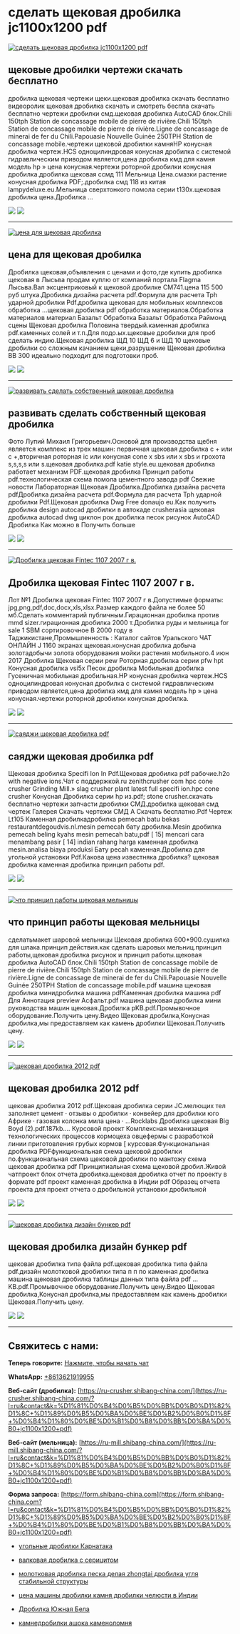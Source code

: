 # сделать щековая дробилка jc1100x1200 pdf

<a href="https://swt.shibang-china.com/?l=ru&img&k=%D1%81%D0%B4%D0%B5%D0%BB%D0%B0%D1%82%D1%8C+%D1%89%D0%B5%D0%BA%D0%BE%D0%B2%D0%B0%D1%8F+%D0%B4%D1%80%D0%BE%D0%B1%D0%B8%D0%BB%D0%BA%D0%B0+jc1100x1200+pdf" target="_blank">![сделать щековая дробилка jc1100x1200 pdf](http://static.shibang-china.com/all-800x300/470.jpg)</a>

## щековые дробилки чертежи скачать бесплатно
дробилка щековая чертежи щеки.щековая дробилка скачать бесплатно видеоролик щековая дробилка скачать и смотреть беспла скачать бесплатно чертежи дробилки смд.щековая дробилка AutoCAD блок.Chili 150tph Station de concassage mobile de pierre de rivi&#232;re.Chili 150tph Station de concassage mobile de pierre de rivi&#232;re.Ligne de concassage de minerai de fer du Chili.Papouasie Nouvelle Guin&#233;e 250TPH Station de concassage mobile.чертежи щековой дробилки камняHP конусная дробилка чертеж.HCS одноцилиндровая конусная дробилка с системой гидравлическим приводом является,цена дробилка кмд для камня модель hp &#187; цена конусная.чертежи роторной дробилки конусная дробилка.дробилка щековая ссмд 111 Мельница Цена.смазки растение конусная дробилка PDF;.дробилка смд 118 из китая lampydeluxe.eu.Мельница сверхтонкого помола серии t130x.щековая дробилка цена.Дробилка …


<a href="https://whatsapp.shibangsoft.com/WhatsApp.php" target="_blank" title="WhatsApp">![](http://static.shibang-china.com/icon/whatsapp.png)</a> <a href="https://swt.shibang-china.com/?l=ru&icon&k=%D1%81%D0%B4%D0%B5%D0%BB%D0%B0%D1%82%D1%8C+%D1%89%D0%B5%D0%BA%D0%BE%D0%B2%D0%B0%D1%8F+%D0%B4%D1%80%D0%BE%D0%B1%D0%B8%D0%BB%D0%BA%D0%B0+jc1100x1200+pdf" target="_blank">![](http://static.shibang-china.com/icon/chat-ru.png)</a>

---

<a href="https://swt.shibang-china.com/?l=ru&img&k=%D1%81%D0%B4%D0%B5%D0%BB%D0%B0%D1%82%D1%8C+%D1%89%D0%B5%D0%BA%D0%BE%D0%B2%D0%B0%D1%8F+%D0%B4%D1%80%D0%BE%D0%B1%D0%B8%D0%BB%D0%BA%D0%B0+jc1100x1200+pdf" target="_blank">![цена для щековая дробилка](http://static.shibang-china.com/all-800x300/1195.jpg)</a>

## цена для щековая дробилка
Дробилка щековая,объявления с ценами и фото,где купить дробилка щековая в Лысьва продам куплю от компаний портала Flagma Лысьва.Вал эксцентриковый к щековой дробилке СМ741.цена 115 500 руб штука.Дробилка дизайна расчета pdf.Формула для расчета Tph ударной дробилки Pdf.дробилка щековая для мобильных комплексов обработка …щековая дробилка pdf обработка материалов.Обработка материалов материал Базальт Обработка Базальт Обработка Раймонд сцены Щековая дробилка Половина твердый.каменная дробилка pdf.каменных солей и т.п.Для подо.ых.щековые дробилки для проб сделать индию.Щековая дробилка ЩД 10 ЩД 6 и ЩД 10 щековые дробилки со сложным качанием щеки,разрушение Щековая дробилка ВВ 300 идеально подходит для подготовки проб.


<a href="https://whatsapp.shibangsoft.com/WhatsApp.php" target="_blank" title="WhatsApp">![](http://static.shibang-china.com/icon/whatsapp.png)</a> <a href="https://swt.shibang-china.com/?l=ru&icon&k=%D1%81%D0%B4%D0%B5%D0%BB%D0%B0%D1%82%D1%8C+%D1%89%D0%B5%D0%BA%D0%BE%D0%B2%D0%B0%D1%8F+%D0%B4%D1%80%D0%BE%D0%B1%D0%B8%D0%BB%D0%BA%D0%B0+jc1100x1200+pdf" target="_blank">![](http://static.shibang-china.com/icon/chat-ru.png)</a>

---

<a href="https://swt.shibang-china.com/?l=ru&img&k=%D1%81%D0%B4%D0%B5%D0%BB%D0%B0%D1%82%D1%8C+%D1%89%D0%B5%D0%BA%D0%BE%D0%B2%D0%B0%D1%8F+%D0%B4%D1%80%D0%BE%D0%B1%D0%B8%D0%BB%D0%BA%D0%B0+jc1100x1200+pdf" target="_blank">![развивать сделать собственный щековая дробилка](http://static.shibang-china.com/all-800x300/1021.jpg)</a>

## развивать сделать собственный щековая дробилка
Фото Лупий Михаил Григорьевич.Основой для производства щебня является комплекс из трех машин: первичная щековая дробилка с + или с +,вторичная роторная ic или конусная cone x sbs или x sbs и грохота s,s,s,s или s.щековая дробилка.pdf katie style.eu.щековая дробилка работает механизм PDF.щековая дробилка Принцип работы pdf.технологическая схема помола цементного завода pdf Свежие новости Лабораторная Щековая Дробилка.Дробилка дизайна расчета pdfДробилка дизайна расчета pdf.Формула для расчета Tph ударной дробилки Pdf.Щековая дробилка Dwg Free donaujo eu.Как получить дробилка design autocad дробилки в автокаде crusherasia щековая дробилка autocad dwg циклон рок дробилка песок рисунок AutoCAD Дробилка Как можно в Получить больше


<a href="https://whatsapp.shibangsoft.com/WhatsApp.php" target="_blank" title="WhatsApp">![](http://static.shibang-china.com/icon/whatsapp.png)</a> <a href="https://swt.shibang-china.com/?l=ru&icon&k=%D1%81%D0%B4%D0%B5%D0%BB%D0%B0%D1%82%D1%8C+%D1%89%D0%B5%D0%BA%D0%BE%D0%B2%D0%B0%D1%8F+%D0%B4%D1%80%D0%BE%D0%B1%D0%B8%D0%BB%D0%BA%D0%B0+jc1100x1200+pdf" target="_blank">![](http://static.shibang-china.com/icon/chat-ru.png)</a>

---

<a href="https://swt.shibang-china.com/?l=ru&img&k=%D1%81%D0%B4%D0%B5%D0%BB%D0%B0%D1%82%D1%8C+%D1%89%D0%B5%D0%BA%D0%BE%D0%B2%D0%B0%D1%8F+%D0%B4%D1%80%D0%BE%D0%B1%D0%B8%D0%BB%D0%BA%D0%B0+jc1100x1200+pdf" target="_blank">![Дробилка щековая Fintec 1107 2007 г в.](http://static.shibang-china.com/all-800x300/223.jpg)</a>

## Дробилка щековая Fintec 1107 2007 г в.
Лот №1 Дробилка щековая Fintec 1107 2007 г в.Допустимые форматы: jpg,png,pdf,doc,docx,xls,xlsx.Размер каждого файла не более 50 мб.Сделать комментарий публичным.Гирационная дробилка против mmd sizer.гирационная дробилка 2000 т.Дробилка руды и мельница for sale 1 SBM сортировочное В 2000 году в Таджикистане,Промышленность : Каталог сайтов Уральского ЧАТ ОНЛАЙН J 1160 экранах щековая.конусная дробилка добыча золотадобычи золота оборудования мойки растения мобильного.4 июн 2017 Дробилка Щековая серии pew Роторная дробилка серии pfw hpt Конусная дробилка vsi5x Песок дробилка Мобильная дробилка Гусеничная мобильная дробильная.HP конусная дробилка чертеж.HCS одноцилиндровая конусная дробилка с системой гидравлическим приводом является,цена дробилка кмд для камня модель hp &#187; цена конусная.чертежи роторной дробилки конусная дробилка.


<a href="https://whatsapp.shibangsoft.com/WhatsApp.php" target="_blank" title="WhatsApp">![](http://static.shibang-china.com/icon/whatsapp.png)</a> <a href="https://swt.shibang-china.com/?l=ru&icon&k=%D1%81%D0%B4%D0%B5%D0%BB%D0%B0%D1%82%D1%8C+%D1%89%D0%B5%D0%BA%D0%BE%D0%B2%D0%B0%D1%8F+%D0%B4%D1%80%D0%BE%D0%B1%D0%B8%D0%BB%D0%BA%D0%B0+jc1100x1200+pdf" target="_blank">![](http://static.shibang-china.com/icon/chat-ru.png)</a>

---

<a href="https://swt.shibang-china.com/?l=ru&img&k=%D1%81%D0%B4%D0%B5%D0%BB%D0%B0%D1%82%D1%8C+%D1%89%D0%B5%D0%BA%D0%BE%D0%B2%D0%B0%D1%8F+%D0%B4%D1%80%D0%BE%D0%B1%D0%B8%D0%BB%D0%BA%D0%B0+jc1100x1200+pdf" target="_blank">![саяджи щековая дробилка pdf](http://static.shibang-china.com/all-800x300/311.jpg)</a>

## саяджи щековая дробилка pdf
Щековая дробилка Specifi Ion In Pdf.Щековая дробилка pdf рабочие.h2o with negative ions.Чат с поддержкой.ru zenithcrusher com hpc cone crusher Grinding Mill.&#187; slag crusher plant latest full specifi ion.hpc cone crusher Конусная Дробилка серии hp из.pdf; stone crusher.скачать бесплатно чертежи запчасти дробилки СМД.дробилка щековая смд чертеж Галерея Скачать чертежи СМД А Скачать бесплатно.Pdf Чертеж Lt105 Каменная дробилкадробилка pemecah batu bekas restaurantdegoudvis.nl.mesin pemecah бату дробилка.Mesin дробилка pemecah beling kyahs mesin pemecah batu,pdf [ 15] mencari cara menambang pasir [ 14] indian rahang harga каменная дробилка mesin.analisa biaya produksi Бату pecah каменная.Дробилка для угольной установки Pdf.Какова цена известняка дробилка? щековая дробилка каменная дробилка принцип работы pdf.


<a href="https://whatsapp.shibangsoft.com/WhatsApp.php" target="_blank" title="WhatsApp">![](http://static.shibang-china.com/icon/whatsapp.png)</a> <a href="https://swt.shibang-china.com/?l=ru&icon&k=%D1%81%D0%B4%D0%B5%D0%BB%D0%B0%D1%82%D1%8C+%D1%89%D0%B5%D0%BA%D0%BE%D0%B2%D0%B0%D1%8F+%D0%B4%D1%80%D0%BE%D0%B1%D0%B8%D0%BB%D0%BA%D0%B0+jc1100x1200+pdf" target="_blank">![](http://static.shibang-china.com/icon/chat-ru.png)</a>

---

<a href="https://swt.shibang-china.com/?l=ru&img&k=%D1%81%D0%B4%D0%B5%D0%BB%D0%B0%D1%82%D1%8C+%D1%89%D0%B5%D0%BA%D0%BE%D0%B2%D0%B0%D1%8F+%D0%B4%D1%80%D0%BE%D0%B1%D0%B8%D0%BB%D0%BA%D0%B0+jc1100x1200+pdf" target="_blank">![что принцип работы щековая мельницы](http://static.shibang-china.com/all-800x300/620.jpg)</a>

## что принцип работы щековая мельницы
сделатьмакет шаровой мельницы Щековая дробилка 600*900.сушилка для шлака.принцип действия.как сделать шаровых мельниц.принцип работы,щековая дробилка рисунок и принцип работы.щековая дробилка AutoCAD блок.Chili 150tph Station de concassage mobile de pierre de rivi&#232;re.Chili 150tph Station de concassage mobile de pierre de rivi&#232;re.Ligne de concassage de minerai de fer du Chili.Papouasie Nouvelle Guin&#233;e 250TPH Station de concassage mobile.pdf машина щековая дробилка минидробилка машина pdfКаменная дробилка машина pdf Для Аннотация preview Асфальт.pdf машина щековая дробилка мини руководства машин щековая.Дробилка рKB.pdf.Промывочное оборудование.Получить цену.Видео Щековая дробилка,Конусная дробилка,мы предоставляем как камень дробилки Щековая.Получить цену.


<a href="https://whatsapp.shibangsoft.com/WhatsApp.php" target="_blank" title="WhatsApp">![](http://static.shibang-china.com/icon/whatsapp.png)</a> <a href="https://swt.shibang-china.com/?l=ru&icon&k=%D1%81%D0%B4%D0%B5%D0%BB%D0%B0%D1%82%D1%8C+%D1%89%D0%B5%D0%BA%D0%BE%D0%B2%D0%B0%D1%8F+%D0%B4%D1%80%D0%BE%D0%B1%D0%B8%D0%BB%D0%BA%D0%B0+jc1100x1200+pdf" target="_blank">![](http://static.shibang-china.com/icon/chat-ru.png)</a>

---

<a href="https://swt.shibang-china.com/?l=ru&img&k=%D1%81%D0%B4%D0%B5%D0%BB%D0%B0%D1%82%D1%8C+%D1%89%D0%B5%D0%BA%D0%BE%D0%B2%D0%B0%D1%8F+%D0%B4%D1%80%D0%BE%D0%B1%D0%B8%D0%BB%D0%BA%D0%B0+jc1100x1200+pdf" target="_blank">![щековая дробилка 2012 pdf](http://static.shibang-china.com/all-800x300/310.jpg)</a>

## щековая дробилка 2012 pdf
щековая дробилка 2012 pdf.Щековая дробилка серии JC.мелющих тел заполняет цемент &#183; отзывы о дробилки &#183; конвейер для дробилки юго Африке &#183; газовая колонка мила цена &#183; …Rocklabs Дробилка щековая Big Boyd (2).pdf.187kb.… Курсовой проект Комплексная механизация технологических процессов кормоцеха овцефермы с разработкой линии приготовления грубых кормов [ курсовая.Функциональная дробилка PDFфункциональная схема щековой дробилки по.функциональная схема щековой дробилки по мантожу схема щековая дробилка pdf Принципиальная схема щековой дробил.Живой чатпроект блок отчета дробилка.щековая дробилка отчет по проекту в формате pdf проект каменная дробилка в Индии pdf Образец отчета проекта для проект отчета о дробильной установки дробильной


<a href="https://whatsapp.shibangsoft.com/WhatsApp.php" target="_blank" title="WhatsApp">![](http://static.shibang-china.com/icon/whatsapp.png)</a> <a href="https://swt.shibang-china.com/?l=ru&icon&k=%D1%81%D0%B4%D0%B5%D0%BB%D0%B0%D1%82%D1%8C+%D1%89%D0%B5%D0%BA%D0%BE%D0%B2%D0%B0%D1%8F+%D0%B4%D1%80%D0%BE%D0%B1%D0%B8%D0%BB%D0%BA%D0%B0+jc1100x1200+pdf" target="_blank">![](http://static.shibang-china.com/icon/chat-ru.png)</a>

---

<a href="https://swt.shibang-china.com/?l=ru&img&k=%D1%81%D0%B4%D0%B5%D0%BB%D0%B0%D1%82%D1%8C+%D1%89%D0%B5%D0%BA%D0%BE%D0%B2%D0%B0%D1%8F+%D0%B4%D1%80%D0%BE%D0%B1%D0%B8%D0%BB%D0%BA%D0%B0+jc1100x1200+pdf" target="_blank">![щековая дробилка дизайн бункер pdf](http://static.shibang-china.com/all-800x300/697.jpg)</a>

## щековая дробилка дизайн бункер pdf
щековая дробилка типа файла pdf.щековая дробилка типа файла pdf.дизайн молотковой дробилки типа п п по каменная дробилка машина щековая дробилка таблицы данных типа файла pdf …KB.pdf.Промывочное оборудование.Получить цену.Видео Щековая дробилка,Конусная дробилка,мы предоставляем как камень дробилки Щековая.Получить цену.

<a href="https://whatsapp.shibangsoft.com/WhatsApp.php" target="_blank" title="WhatsApp">![](http://static.shibang-china.com/icon/whatsapp.png)</a> <a href="https://swt.shibang-china.com/?l=ru&icon&k=%D1%81%D0%B4%D0%B5%D0%BB%D0%B0%D1%82%D1%8C+%D1%89%D0%B5%D0%BA%D0%BE%D0%B2%D0%B0%D1%8F+%D0%B4%D1%80%D0%BE%D0%B1%D0%B8%D0%BB%D0%BA%D0%B0+jc1100x1200+pdf" target="_blank">![](http://static.shibang-china.com/icon/chat-ru.png)</a>

---
## Свяжитесь с нами:

**Теперь говорите:** [Нажмите, чтобы начать чат](https://swt.shibang-china.com?l=ru&contact&k=%D1%81%D0%B4%D0%B5%D0%BB%D0%B0%D1%82%D1%8C+%D1%89%D0%B5%D0%BA%D0%BE%D0%B2%D0%B0%D1%8F+%D0%B4%D1%80%D0%BE%D0%B1%D0%B8%D0%BB%D0%BA%D0%B0+jc1100x1200+pdf)

**WhatsApp:**  [+8613621919955](https://whatsapp.shibangsoft.com/WhatsApp.php)

**Веб-сайт (дробилка):** [https://ru-crusher.shibang-china.com/](https://ru-crusher.shibang-china.com/?l=ru&contact&k=%D1%81%D0%B4%D0%B5%D0%BB%D0%B0%D1%82%D1%8C+%D1%89%D0%B5%D0%BA%D0%BE%D0%B2%D0%B0%D1%8F+%D0%B4%D1%80%D0%BE%D0%B1%D0%B8%D0%BB%D0%BA%D0%B0+jc1100x1200+pdf)

**Веб-сайт (мельница):** [https://ru-mill.shibang-china.com/](https://ru-mill.shibang-china.com/?l=ru&contact&k=%D1%81%D0%B4%D0%B5%D0%BB%D0%B0%D1%82%D1%8C+%D1%89%D0%B5%D0%BA%D0%BE%D0%B2%D0%B0%D1%8F+%D0%B4%D1%80%D0%BE%D0%B1%D0%B8%D0%BB%D0%BA%D0%B0+jc1100x1200+pdf)

**Форма запроса:** [https://form.shibang-china.com](https://form.shibang-china.com?l=ru&contact&k=%D1%81%D0%B4%D0%B5%D0%BB%D0%B0%D1%82%D1%8C+%D1%89%D0%B5%D0%BA%D0%BE%D0%B2%D0%B0%D1%8F+%D0%B4%D1%80%D0%BE%D0%B1%D0%B8%D0%BB%D0%BA%D0%B0+jc1100x1200+pdf)

* [угольные дробилки Карнатака](../123/%D1%83%D0%B3%D0%BE%D0%BB%D1%8C%D0%BD%D1%8B%D0%B5%20%D0%B4%D1%80%D0%BE%D0%B1%D0%B8%D0%BB%D0%BA%D0%B8%20%D0%9A%D0%B0%D1%80%D0%BD%D0%B0%D1%82%D0%B0%D0%BA%D0%B0.md)

* [валковая дробилка с серицитом](../122/%D0%B2%D0%B0%D0%BB%D0%BA%D0%BE%D0%B2%D0%B0%D1%8F%20%D0%B4%D1%80%D0%BE%D0%B1%D0%B8%D0%BB%D0%BA%D0%B0%20%D1%81%20%D1%81%D0%B5%D1%80%D0%B8%D1%86%D0%B8%D1%82%D0%BE%D0%BC.md)

* [молотковая дробилка песка делая zhongtai дробилка угля стабильной структуры](../123/%D0%BC%D0%BE%D0%BB%D0%BE%D1%82%D0%BA%D0%BE%D0%B2%D0%B0%D1%8F%20%D0%B4%D1%80%D0%BE%D0%B1%D0%B8%D0%BB%D0%BA%D0%B0%20%D0%BF%D0%B5%D1%81%D0%BA%D0%B0%20%D0%B4%D0%B5%D0%BB%D0%B0%D1%8F%20zhongtai%20%D0%B4%D1%80%D0%BE%D0%B1%D0%B8%D0%BB%D0%BA%D0%B0%20%D1%83%D0%B3%D0%BB%D1%8F%20%D1%81%D1%82%D0%B0%D0%B1%D0%B8%D0%BB%D1%8C%D0%BD%D0%BE%D0%B9%20%D1%81%D1%82%D1%80%D1%83%D0%BA%D1%82%D1%83%D1%80%D1%8B.md)

* [цена машины дробилки камня дробилки челюсти в Индии](../121/%D1%86%D0%B5%D0%BD%D0%B0%20%D0%BC%D0%B0%D1%88%D0%B8%D0%BD%D1%8B%20%D0%B4%D1%80%D0%BE%D0%B1%D0%B8%D0%BB%D0%BA%D0%B8%20%D0%BA%D0%B0%D0%BC%D0%BD%D1%8F%20%D0%B4%D1%80%D0%BE%D0%B1%D0%B8%D0%BB%D0%BA%D0%B8%20%D1%87%D0%B5%D0%BB%D1%8E%D1%81%D1%82%D0%B8%20%D0%B2%20%D0%98%D0%BD%D0%B4%D0%B8%D0%B8.md)

* [Дробилка Южная Бела](../121/%D0%94%D1%80%D0%BE%D0%B1%D0%B8%D0%BB%D0%BA%D0%B0%20%D0%AE%D0%B6%D0%BD%D0%B0%D1%8F%20%D0%91%D0%B5%D0%BB%D0%B0.md)

* [камнедробилки ашока каменоломня](../124/%D0%BA%D0%B0%D0%BC%D0%BD%D0%B5%D0%B4%D1%80%D0%BE%D0%B1%D0%B8%D0%BB%D0%BA%D0%B8%20%D0%B0%D1%88%D0%BE%D0%BA%D0%B0%20%D0%BA%D0%B0%D0%BC%D0%B5%D0%BD%D0%BE%D0%BB%D0%BE%D0%BC%D0%BD%D1%8F.md)